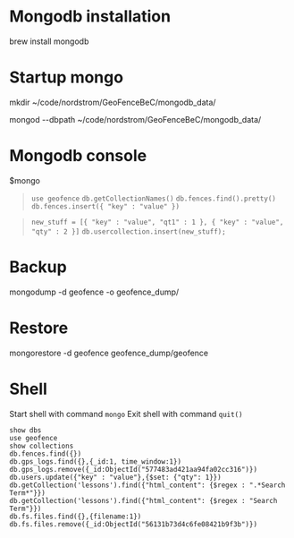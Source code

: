 Mongodb installation
=====

brew install mongodb

Startup mongo
=====

mkdir ~/code/nordstrom/GeoFenceBeC/mongodb_data/

mongod --dbpath ~/code/nordstrom/GeoFenceBeC/mongodb_data/

Mongodb console
=====

$mongo
>`use geofence`
>`db.getCollectionNames()`
>`db.fences.find().pretty()`
>`db.fences.insert({ "key" : "value" })`

>`new_stuff = [{ "key" : "value", "qt1" : 1 }, { "key" : "value", "qty" : 2 }]`
>`db.usercollection.insert(new_stuff);`

Backup
======

mongodump -d geofence -o geofence_dump/


Restore
======

mongorestore -d geofence geofence_dump/geofence

Shell
======
Start shell with command ```mongo```
Exit shell with command ```quit()```

`show dbs`</br>
`use geofence` </br>
`show collections`</br>
`db.fences.find({})`</br>
`db.gps_logs.find({},{_id:1, time_window:1})`</br>
`db.gps_logs.remove({_id:ObjectId("577483ad421aa94fa02cc316")})`</br>
`db.users.update({"key" : "value"},{$set: {"qty": 1}})`</br>
`db.getCollection('lessons').find({"html_content": {$regex : ".*Search Term*"}})`</br>
`db.getCollection('lessons').find({"html_content": {$regex : "Search Term"}})`</br>
`db.fs.files.find({},{filename:1})`</br>
`db.fs.files.remove({_id:ObjectId("56131b73d4c6fe08421b9f3b")})`</br>
